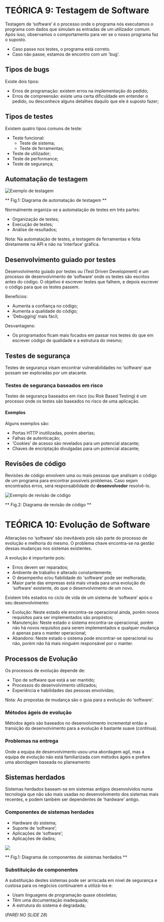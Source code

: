 # TEÓRICA 9: Testagem de Software

Testagem de ‘software’ é o processo onde o programa nós executamos o programa com dados que simulam as entradas de um
utilizador comum. Após isso, observamos o comportamento para ver se o nosso programa faz o suposto.

- Caso passe nos testes, o programa está correto.
- Caso não passe, estamos de encontro com um 'bug'.

## Tipos de bugs

Existe dois tipos:

- Erros de programação: existem erros na implementação do pedido;
- Erros de compreensão: existe uma certa dificuldade em entender o pedido, ou desconhece alguns detalhes daquilo que ele
  é suposto fazer;

## Tipos de testes

Existem quatro tipos comuns de teste:

- Teste funcional:
    - Teste de sistema;
    - Teste de ferramentas;
- Teste de utilizador;
- Teste de performance;
- Teste de segurança;

## Automatação de testagem

![Exemplo de testagem](Imagens/testagem-1.png)

** Fig.1: Diagrama de automatação de testagem **

Normalmente organiza-se a automatação de testes em três partes:

- Organização de testes;
- Execução de testes;
- Análise de resultados;

Nota: Na automatação de testes, a testagem de ferramentas e feita diretamente na API e não na ‘interface’ gráfica.

## Desenvolvimento guiado por testes

Desenvolvimento guiado por testes ou (Test Driven Development) é um processo de desenvolvimento de ‘software’ onde os
testes são escritos antes do código. O objetivo é escrever testes que falhem, e depois escrever o código para que os
testes passem.

Benefícios:

- Aumenta a confiança no código;
- Aumenta a qualidade do código;
- ‘Debugging’ mais fácil;

Desvantagens:

- Os programados ficam mais focados em passar nos testes do que em escrever código de qualidade e a estrutura do mesmo;

## Testes de segurança

Testes de segurança visam encontrar vulnerabilidades no ‘software’ que possam ser exploradas por um atacante.

### Testes de segurança baseados em risco

Testes de segurança baseados em risco (ou Risk Based Testing) é um processo onde os testes são baseados no risco de uma
aplicação.

#### Exemplos

Alguns exemplos são:

- Portas HTTP inutilizadas, porém abertas;
- Falhas de autenticação;
- ‘Cookies’ de acesso são revelados para um potencial atacante;
- Chaves de encriptação divulgadas para um potencial atacante;

## Revisões de código

Revisões de código envolvem uma ou mais pessoas que analisam o código de um programa para encontrar possiveís problemas.
Caso sejam encontrados erros, será responsabilidade do **desenvolvedor** resolvê-lo.

![Exemplo de revisão de código](Imagens/testagem-2.png)

** Fig.2: Diagrama de revisão de código **

# TEÓRICA 10: Evolução de Software

Alterações no ‘software’ são inevitáveis poís são parte do processo de evolução e melhoria do mesmo. O problema chave
encontra-se na gestão dessas mudanças nos sistemas existentes.

A evolução é importante pois:

- Erros devem ser reparados;
- Ambiente de trabalho é alterado constantemente;
- O desempenho e/ou fiabilidade do 'software' pode ser melhorada;
- Maior parte das empresas está mais virada para uma evolução do ‘software’ existente, do que o desenvolvimento de um
  novo.

Existem três estados no ciclo de vida de um sistema de ‘software’ após o seu desenvolvimento:

- Evolução: Neste estado ele encontra-se operacional ainda, porém novos requisitos para ser implementados são
  propóstos;
- Manutenção: Neste estado o sistema encontra-se operacional, porém não há novos requisitos para serem implementados e
  qualquer mudança é apenas para o manter operacional;
- Abandono: Neste estado o sistema pode encontrar-se operacional ou não, porém não há mais ninguém responsável por
  o manter.

## Processos de Evolução

Os processos de evolução depende de:

- Tipo de software que está a ser mantido;
- Processos do desenvolvimento utilizados;
- Experiência e habilidades das pessoas envolvidas;

Nota: As propostas de mudança são o guia para a evolução do ‘software’.

### Métodos ágeis de evolução

Métodos ágeis são baseados no desenvolvimento incremental então a transição do desenvolvimento para a evolução é
bastante suave (contínua).

### Problemas na entrega

Onde a equipa de desenvolvimento usou uma abordagem agil, mas a equipa de evolução não está familiarizada com métodos
ágeis e prefere uma abordagem baseada no planeamento

## Sistemas herdados

Sistemas herdados baseam-se em sistemas antigos desenvolvidos numa tecnologia que não são mais usadas no
desenvolvimento dos sistemas mais recentes, e podem também ser dependentes de 'hardware' antigo.

### Componentes de sistemas herdades

- Hardware do sistema;
- Suporte de ‘software’;
- Aplicações de ‘software’;
- Aplicações de dados;

![](Imagens/evolucao_1.png)

** Fig.1: Diagrama de componentes de sistemas herdados **

### Substituição de componentes

A substituição destes sistemas pode ser arriscada em nível de segurança e custosa para os negócios continuarem a
utilizá-los e:
- Usam linguagens de programação quase obsoletas;
- Têm uma documentação inadequada;
- A estrutura do sistema é degradada;

(*PAREI NO SLIDE 28*)


